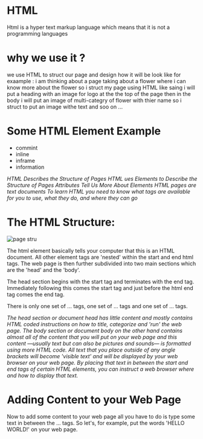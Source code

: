 # HTML
Html is a hyper text markup language which means that it is not a programming languages
# why we use it ?
we use HTML to struct our page and design how it will be look like for exaample : i am thinking about a page taking about a flower where i can know more about the flower so i struct my page using HTML like saing i will put a heading with an image for logo at the the top of the page then in the body i will put an image of multi-categry of flower with thier name so i struct to put an image withe text and soo on ...

# Some HTML Element	Example
* commint	
* inline	
* inframe	
* information	

*HTML Describes the Structure of Pages*
*HTML ues Elements to Describe the Structure of Pages*
*Attributes Tell Us More About Elements*
*HTML pages are text documents*
*To learn HTML you need to know what tags are available for you to use, what they do, and where they can go*

# The HTML Structure:
![page stru](https://www.researchgate.net/profile/Muhammad_Pasha8/publication/323869270/figure/fig3/AS:606182121164801@1521536488788/Structure-of-an-HTML5-Web-Page.png)
 
 The html element basically tells your computer that this is an HTML document. All other element tags are 'nested' within the start and end html tags. The web page is then further subdivided into two main sections which are the 'head' and the 'body'.

The head section begins with the <head> start tag and terminates with the </head> end tag. Immediately following this comes the <body> start tag and just before the html end tag comes the </body> end tag.

There is only one set of <html>...</html> tags, one set of <head>...</head> tags and one set of <body>...</body> tags.

*The head section or document head has little content and mostly contains HTML coded instructions on how to title, categorize and 'run' the web page. The body section or document body on the other hand contains almost all of the content that you will put on your web page and this content —usually text but can also be pictures and sounds— is formatted using more HTML code. All text that you place outside of any angle brackets will become 'visible text' and will be displayed by your web browser on your web page. By placing that text in between the start and end tags of certain HTML elements, you can instruct a web browser where and how to display that text.*

# Adding Content to your Web Page
Now to add some content to your web page all you have to do is type some text in between the <body>...</body> tags. So let's, for example, put the words 'HELLO WORLD!' on your web page.





